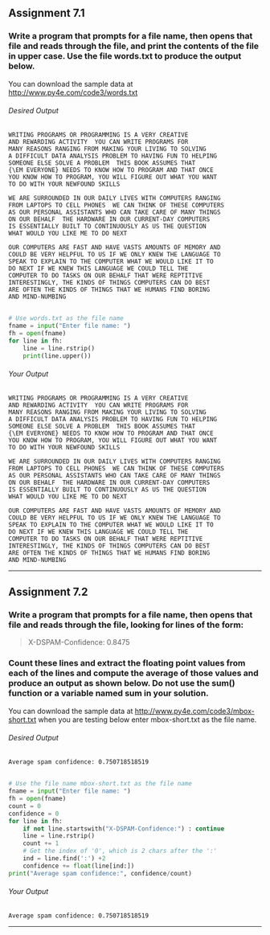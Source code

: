 ## Assignment 7.1

### Write a program that prompts for a file name, then opens that file and reads through the file, and print the contents of the file in upper case. Use the file **words.txt** to produce the output below.

You can download the sample data at http://www.py4e.com/code3/words.txt

###### *Desired Output*
````
WRITING PROGRAMS OR PROGRAMMING IS A VERY CREATIVE
AND REWARDING ACTIVITY  YOU CAN WRITE PROGRAMS FOR
MANY REASONS RANGING FROM MAKING YOUR LIVING TO SOLVING
A DIFFICULT DATA ANALYSIS PROBLEM TO HAVING FUN TO HELPING
SOMEONE ELSE SOLVE A PROBLEM  THIS BOOK ASSUMES THAT
{\EM EVERYONE} NEEDS TO KNOW HOW TO PROGRAM AND THAT ONCE
YOU KNOW HOW TO PROGRAM, YOU WILL FIGURE OUT WHAT YOU WANT
TO DO WITH YOUR NEWFOUND SKILLS

WE ARE SURROUNDED IN OUR DAILY LIVES WITH COMPUTERS RANGING
FROM LAPTOPS TO CELL PHONES  WE CAN THINK OF THESE COMPUTERS
AS OUR PERSONAL ASSISTANTS WHO CAN TAKE CARE OF MANY THINGS
ON OUR BEHALF  THE HARDWARE IN OUR CURRENT-DAY COMPUTERS
IS ESSENTIALLY BUILT TO CONTINUOUSLY AS US THE QUESTION
WHAT WOULD YOU LIKE ME TO DO NEXT

OUR COMPUTERS ARE FAST AND HAVE VASTS AMOUNTS OF MEMORY AND
COULD BE VERY HELPFUL TO US IF WE ONLY KNEW THE LANGUAGE TO
SPEAK TO EXPLAIN TO THE COMPUTER WHAT WE WOULD LIKE IT TO
DO NEXT IF WE KNEW THIS LANGUAGE WE COULD TELL THE
COMPUTER TO DO TASKS ON OUR BEHALF THAT WERE REPTITIVE
INTERESTINGLY, THE KINDS OF THINGS COMPUTERS CAN DO BEST
ARE OFTEN THE KINDS OF THINGS THAT WE HUMANS FIND BORING
AND MIND-NUMBING
````
## 

````python
# Use words.txt as the file name
fname = input("Enter file name: ")
fh = open(fname)
for line in fh:
    line = line.rstrip()
    print(line.upper())
````
###### *Your Output*
```
WRITING PROGRAMS OR PROGRAMMING IS A VERY CREATIVE
AND REWARDING ACTIVITY  YOU CAN WRITE PROGRAMS FOR
MANY REASONS RANGING FROM MAKING YOUR LIVING TO SOLVING
A DIFFICULT DATA ANALYSIS PROBLEM TO HAVING FUN TO HELPING
SOMEONE ELSE SOLVE A PROBLEM  THIS BOOK ASSUMES THAT
{\EM EVERYONE} NEEDS TO KNOW HOW TO PROGRAM AND THAT ONCE
YOU KNOW HOW TO PROGRAM, YOU WILL FIGURE OUT WHAT YOU WANT
TO DO WITH YOUR NEWFOUND SKILLS

WE ARE SURROUNDED IN OUR DAILY LIVES WITH COMPUTERS RANGING
FROM LAPTOPS TO CELL PHONES  WE CAN THINK OF THESE COMPUTERS
AS OUR PERSONAL ASSISTANTS WHO CAN TAKE CARE OF MANY THINGS
ON OUR BEHALF  THE HARDWARE IN OUR CURRENT-DAY COMPUTERS
IS ESSENTIALLY BUILT TO CONTINUOUSLY AS US THE QUESTION
WHAT WOULD YOU LIKE ME TO DO NEXT

OUR COMPUTERS ARE FAST AND HAVE VASTS AMOUNTS OF MEMORY AND
COULD BE VERY HELPFUL TO US IF WE ONLY KNEW THE LANGUAGE TO
SPEAK TO EXPLAIN TO THE COMPUTER WHAT WE WOULD LIKE IT TO
DO NEXT IF WE KNEW THIS LANGUAGE WE COULD TELL THE
COMPUTER TO DO TASKS ON OUR BEHALF THAT WERE REPTITIVE
INTERESTINGLY, THE KINDS OF THINGS COMPUTERS CAN DO BEST
ARE OFTEN THE KINDS OF THINGS THAT WE HUMANS FIND BORING
AND MIND-NUMBING
```

----

## Assignment 7.2

### Write a program that prompts for a file name, then opens that file and reads through the file, looking for lines of the form:

> X-DSPAM-Confidence:    0.8475

### Count these lines and extract the floating point values from each of the lines and compute the average of those values and produce an output as shown below. Do not use the sum() function or a variable named sum in your solution.

You can download the sample data at http://www.py4e.com/code3/mbox-short.txt when you are testing below enter mbox-short.txt as the file name.

###### *Desired Output*
````
Average spam confidence: 0.750718518519
````
## 

````python
# Use the file name mbox-short.txt as the file name
fname = input("Enter file name: ")
fh = open(fname)
count = 0
confidence = 0
for line in fh:
    if not line.startswith("X-DSPAM-Confidence:") : continue
    line = line.rstrip()
    count += 1
    # Get the index of '0', which is 2 chars after the ':'
    ind = line.find(':') +2
    confidence += float(line[ind:])
print("Average spam confidence:", confidence/count)

````
###### *Your Output*
```
Average spam confidence: 0.750718518519
```

----
